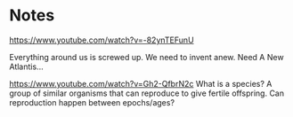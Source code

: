 
# Notes

https://www.youtube.com/watch?v=-82ynTEFunU

Everything around us is screwed up. We need to invent anew. Need A New Atlantis...

https://www.youtube.com/watch?v=Gh2-QfbrN2c
What is a species? A group of similar organisms that can reproduce to give fertile offspring. Can reproduction happen between epochs/ages?
